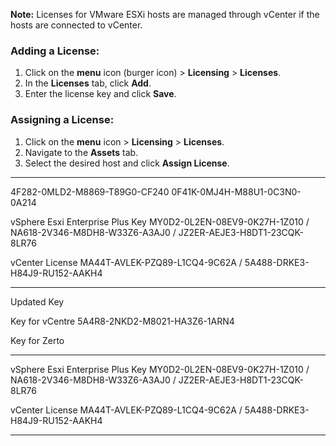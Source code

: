 **Note:** Licenses for VMware ESXi hosts are managed through vCenter if the hosts are connected to vCenter.

### Adding a License:

1. Click on the **menu** icon (burger icon) > **Licensing** > **Licenses**.
2. In the **Licenses** tab, click **Add**.
3. Enter the license key and click **Save**.

### Assigning a License:

1. Click on the **menu** icon > **Licensing** > **Licenses**.
2. Navigate to the **Assets** tab.
3. Select the desired host and click **Assign License**.

---

4F282-0MLD2-M8869-T89G0-CF240
0F41K-0MJ4H-M88U1-0C3N0-0A214

vSphere Esxi Enterprise Plus Key MY0D2-0L2EN-08EV9-0K27H-1Z010   /   NA618-2V346-M8DH8-W33Z6-A3AJ0   /   JZ2ER-AEJE3-H8DT1-23CQK-8LR76

vCenter License MA44T-AVLEK-PZQ89-L1CQ4-9C62A   /   5A488-DRKE3-H84J9-RU152-AAKH4

---

Updated Key

Key for vCentre 
5A4R8-2NKD2-M8021-HA3Z6-1ARN4

Key for Zerto

---

vSphere Esxi Enterprise Plus Key MY0D2-0L2EN-08EV9-0K27H-1Z010   /   NA618-2V346-M8DH8-W33Z6-A3AJ0   /   JZ2ER-AEJE3-H8DT1-23CQK-8LR76

vCenter License MA44T-AVLEK-PZQ89-L1CQ4-9C62A   /   5A488-DRKE3-H84J9-RU152-AAKH4

---
